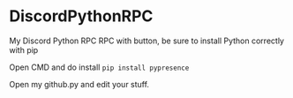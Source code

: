 # DiscordPythonRPC
My Discord Python RPC
RPC with button, be sure to install Python correctly with pip

Open CMD and do install `pip install pypresence`

Open my github.py and edit your stuff.
